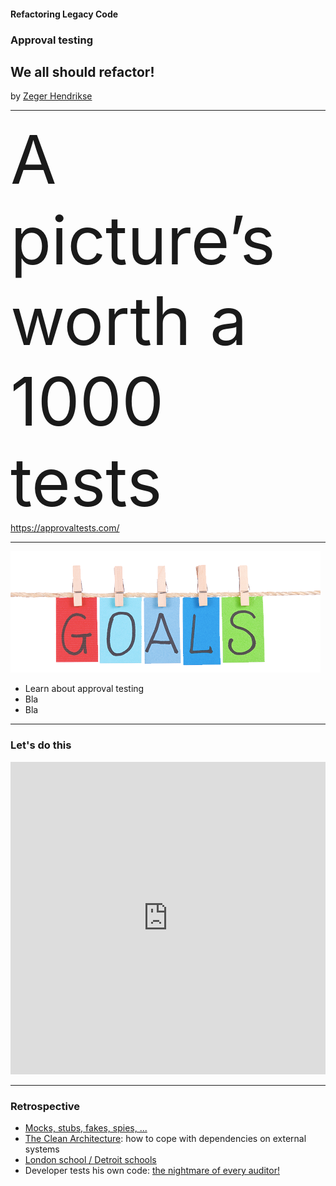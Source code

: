 #### Refactoring Legacy Code

### Approval testing

## We all should refactor!

by [Zeger Hendrikse](https://www.it-essence.nl/)

---

<div style="font-size: 80pt">
A picture’s worth a 1000 tests
</div>

<div class="fragment">
<a href="https://approvaltests.com/">https://approvaltests.com/</a>
</div>

---
![Goals](./images/goals.png)
<ul>
<div>
<li>Learn about approval testing</li>
<div class="fragment">
<li>Bla</li>
</div> 
<div class="fragment">
<li>Bla</li>
</div> 
</ul>

---

### Let's do this

<iframe frameborder="0" width="100%" height="500px" src="https://replit.com/@zwh/GildedRosePython?lite=false"></iframe>

---


### Retrospective

<ul>
<div>
<li><a href="https://martinfowler.com/articles/mocksArentStubs.html">Mocks, stubs, fakes, spies, ...</a></li>
</div>
<div class="fragment">
<li><a href="https://khalilstemmler.com/articles/software-design-architecture/organizing-app-logic/">The Clean Architecture</a>: how to cope with dependencies on external systems</li>
</div>
<div class="fragment">
<li><a href="https://blog.devgenius.io/detroit-and-london-schools-of-test-driven-development-3d2f8dca71e5">London school / Detroit schools</a></li>
</div>
<div class="fragment">
<li>Developer tests his own code: <a href="../four-eyes/index.html">the nightmare of every auditor!</a></li>
</div>
</ul>


